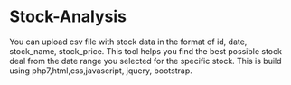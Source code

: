 # Stock-Analysis
You can upload csv file with stock data in the format of id, date, stock_name, stock_price. This tool helps you find the best possible stock deal from the date range you selected for the specific stock.
This is build using php7,html,css,javascript, jquery, bootstrap.

